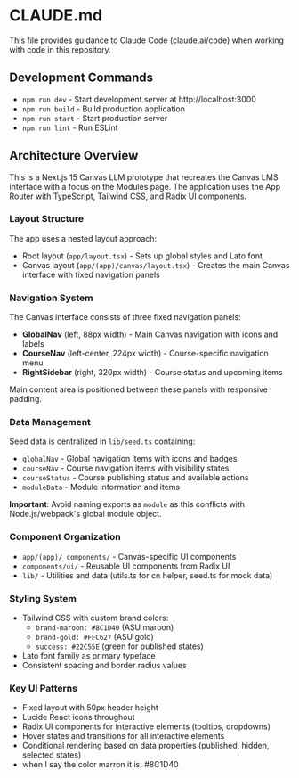 # CLAUDE.md

This file provides guidance to Claude Code (claude.ai/code) when working with code in this repository.

## Development Commands

- `npm run dev` - Start development server at http://localhost:3000
- `npm run build` - Build production application
- `npm run start` - Start production server
- `npm run lint` - Run ESLint

## Architecture Overview

This is a Next.js 15 Canvas LLM prototype that recreates the Canvas LMS interface with a focus on the Modules page. The application uses the App Router with TypeScript, Tailwind CSS, and Radix UI components.

### Layout Structure

The app uses a nested layout approach:
- Root layout (`app/layout.tsx`) - Sets up global styles and Lato font
- Canvas layout (`app/(app)/canvas/layout.tsx`) - Creates the main Canvas interface with fixed navigation panels

### Navigation System

The Canvas interface consists of three fixed navigation panels:
- **GlobalNav** (left, 88px width) - Main Canvas navigation with icons and labels
- **CourseNav** (left-center, 224px width) - Course-specific navigation menu
- **RightSidebar** (right, 320px width) - Course status and upcoming items

Main content area is positioned between these panels with responsive padding.

### Data Management

Seed data is centralized in `lib/seed.ts` containing:
- `globalNav` - Global navigation items with icons and badges
- `courseNav` - Course navigation items with visibility states
- `courseStatus` - Course publishing status and available actions
- `moduleData` - Module information and items

**Important**: Avoid naming exports as `module` as this conflicts with Node.js/webpack's global module object.

### Component Organization

- `app/(app)/_components/` - Canvas-specific UI components
- `components/ui/` - Reusable UI components from Radix UI
- `lib/` - Utilities and data (utils.ts for cn helper, seed.ts for mock data)

### Styling System

- Tailwind CSS with custom brand colors:
  - `brand-maroon: #8C1D40` (ASU maroon)
  - `brand-gold: #FFC627` (ASU gold)
  - `success: #22C55E` (green for published states)
- Lato font family as primary typeface
- Consistent spacing and border radius values

### Key UI Patterns

- Fixed layout with 50px header height
- Lucide React icons throughout
- Radix UI components for interactive elements (tooltips, dropdowns)
- Hover states and transitions for all interactive elements
- Conditional rendering based on data properties (published, hidden, selected states)
- when I say the color marron it is: #8C1D40